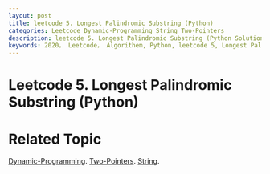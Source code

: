 ```yaml
---
layout: post
title: leetcode 5. Longest Palindromic Substring (Python)
categories: Leetcode Dynamic-Programming String Two-Pointers
description: leetcode 5. Longest Palindromic Substring (Python Solution)
keywords: 2020， Leetcode， Algorithem, Python, leetcode 5, Longest Palindromic Substring, Dynamic Programming, Two Pointers, zhenyu
---
```


# Leetcode 5. Longest Palindromic Substring (Python)

# Related Topic
<a href="/categories/#Dynamic-Programming" target="_blank"> Dynamic-Programming</a>.
<a href="/categories/#Two-Pointers" target="_blank"> Two-Pointers</a>.
<a href="/categories/#String" target="_blank"> String</a>.